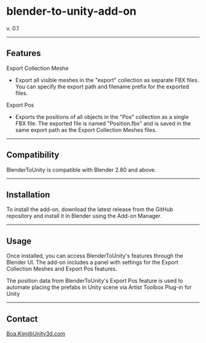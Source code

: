 # blender-to-unity-add-on

v. 0.1

----------------------------------------
Features
----------------------------------------

Export Collection Meshe 
- Export all visible meshes in the "export" collection as separate FBX files. You can specify the export path and filename prefix for the exported files.

Export Pos
- Exports the positions of all objects in the "Pos" collection as a single FBX file. The exported file is named "Position.fbx" and is saved in the same export path as the Export Collection Meshes files.

----------------------------------------
Compatibility
----------------------------------------

BlenderToUnity is compatible with Blender 2.80 and above.

----------------------------------------
Installation
----------------------------------------

To install the add-on, download the latest release from the GitHub repository and install it in Blender using the Add-on Manager.

----------------------------------------
Usage
----------------------------------------

Once installed, you can access BlenderToUnity's features through the Blender UI. The add-on includes a panel with settings for the Export Collection Meshes and Export Pos features.

The position data from BlenderToUnity's Export Pos feature is used to automate placing the prefabs in Unity scene via Artist Toolbox Plug-in for Unity

----------------------------------------
Contact
----------------------------------------

Boa.Kim@Unity3d.com
